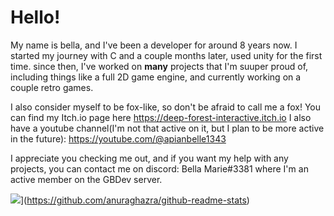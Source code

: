 # Hello! 

My name is bella, and I've been a developer for around 8 years now. I started my journey with C and a couple months later, used unity for the first time. since then, I've worked on **many** projects that I'm suuper proud of, including things like a full 2D game engine, and currently working on a couple retro games.

I also consider myself to be fox-like, so don't be afraid to call me a fox!
You can find my Itch.io page here https://deep-forest-interactive.itch.io
I also have a youtube channel(I'm not that active on it, but I plan to be more active in the future): https://youtube.com/@apianbelle1343

I appreciate you checking me out, and if you want my help with any projects, you can contact me on discord: Bella Marie#3381
where I'm an active member on the GBDev server.

![](https://github-readme-stats.vercel.app/api?username=ApianbelleDev)](https://github.com/anuraghazra/github-readme-stats)

